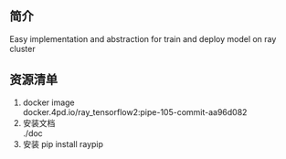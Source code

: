 ## 简介
Easy implementation and abstraction for train and deploy model on ray cluster

## 资源清单
1. docker image  
   docker.4pd.io/ray_tensorflow2:pipe-105-commit-aa96d082
2. 安装文档  
./doc
3. 安装
pip install raypip